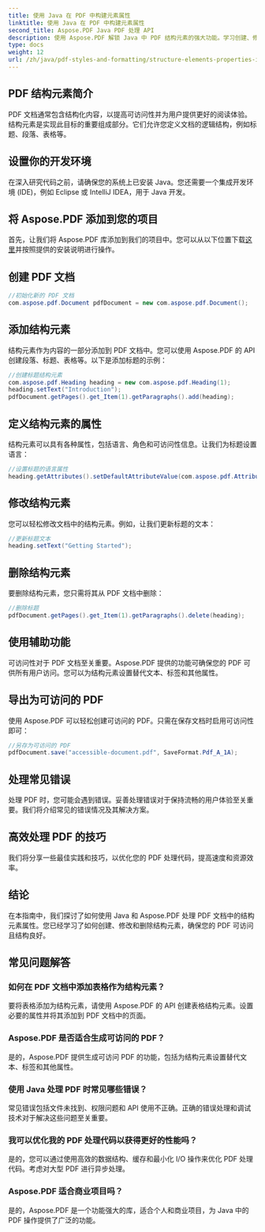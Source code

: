 ```yaml
---
title: 使用 Java 在 PDF 中构建元素属性
linktitle: 使用 Java 在 PDF 中构建元素属性
second_title: Aspose.PDF Java PDF 处理 API
description: 使用 Aspose.PDF 解锁 Java 中 PDF 结构元素的强大功能。学习创建、修改和优化 PDF 以实现可访问性。
type: docs
weight: 12
url: /zh/java/pdf-styles-and-formatting/structure-elements-properties-in-pdf-using-java/
---
```


## PDF 结构元素简介

PDF 文档通常包含结构化内容，以提高可访问性并为用户提供更好的阅读体验。结构元素是实现此目标的重要组成部分。它们允许您定义文档的逻辑结构，例如标题、段落、表格等。

## 设置你的开发环境

在深入研究代码之前，请确保您的系统上已安装 Java。您还需要一个集成开发环境 (IDE)，例如 Eclipse 或 IntelliJ IDEA，用于 Java 开发。

## 将 Aspose.PDF 添加到您的项目

首先，让我们将 Aspose.PDF 库添加到我们的项目中。您可以从以下位置下载[这里](https://releases.aspose.com/pdf/java/)并按照提供的安装说明进行操作。

## 创建 PDF 文档

```java
//初始化新的 PDF 文档
com.aspose.pdf.Document pdfDocument = new com.aspose.pdf.Document();
```

## 添加结构元素

结构元素作为内容的一部分添加到 PDF 文档中。您可以使用 Aspose.PDF 的 API 创建段落、标题、表格等。以下是添加标题的示例：

```java
//创建标题结构元素
com.aspose.pdf.Heading heading = new com.aspose.pdf.Heading(1);
heading.setText("Introduction");
pdfDocument.getPages().get_Item(1).getParagraphs().add(heading);
```

## 定义结构元素的属性

结构元素可以具有各种属性，包括语言、角色和可访问性信息。让我们为标题设置语言：

```java
//设置标题的语言属性
heading.getAttributes().setDefaultAttributeValue(com.aspose.pdf.AttributeKeys.Lang, "en-US");
```

## 修改结构元素

您可以轻松修改文档中的结构元素。例如，让我们更新标题的文本：

```java
//更新标题文本
heading.setText("Getting Started");
```

## 删除结构元素

要删除结构元素，您只需将其从 PDF 文档中删除：

```java
//删除标题
pdfDocument.getPages().get_Item(1).getParagraphs().delete(heading);
```

## 使用辅助功能

可访问性对于 PDF 文档至关重要。Aspose.PDF 提供的功能可确保您的 PDF 可供所有用户访问。您可以为结构元素设置替代文本、标签和其他属性。

## 导出为可访问的 PDF

使用 Aspose.PDF 可以轻松创建可访问的 PDF。只需在保存文档时启用可访问性即可：

```java
//另存为可访问的 PDF
pdfDocument.save("accessible-document.pdf", SaveFormat.Pdf_A_1A);
```

## 处理常见错误

处理 PDF 时，您可能会遇到错误。妥善处理错误对于保持流畅的用户体验至关重要。我们将介绍常见的错误情况及其解决方案。

## 高效处理 PDF 的技巧

我们将分享一些最佳实践和技巧，以优化您的 PDF 处理代码，提高速度和资源效率。

## 结论

在本指南中，我们探讨了如何使用 Java 和 Aspose.PDF 处理 PDF 文档中的结构元素属性。您已经学习了如何创建、修改和删除结构元素，确保您的 PDF 可访问且结构良好。

## 常见问题解答

### 如何在 PDF 文档中添加表格作为结构元素？

要将表格添加为结构元素，请使用 Aspose.PDF 的 API 创建表格结构元素。设置必要的属性并将其添加到 PDF 文档中的页面。

### Aspose.PDF 是否适合生成可访问的 PDF？

是的，Aspose.PDF 提供生成可访问 PDF 的功能，包括为结构元素设置替代文本、标签和其他属性。

### 使用 Java 处理 PDF 时常见哪些错误？

常见错误包括文件未找到、权限问题和 API 使用不正确。正确的错误处理和调试技术对于解决这些问题至关重要。

### 我可以优化我的 PDF 处理代码以获得更好的性能吗？

是的，您可以通过使用高效的数据结构、缓存和最小化 I/O 操作来优化 PDF 处理代码。考虑对大型 PDF 进行异步处理。

### Aspose.PDF 适合商业项目吗？

是的，Aspose.PDF 是一个功能强大的库，适合个人和商业项目，为 Java 中的 PDF 操作提供了广泛的功能。